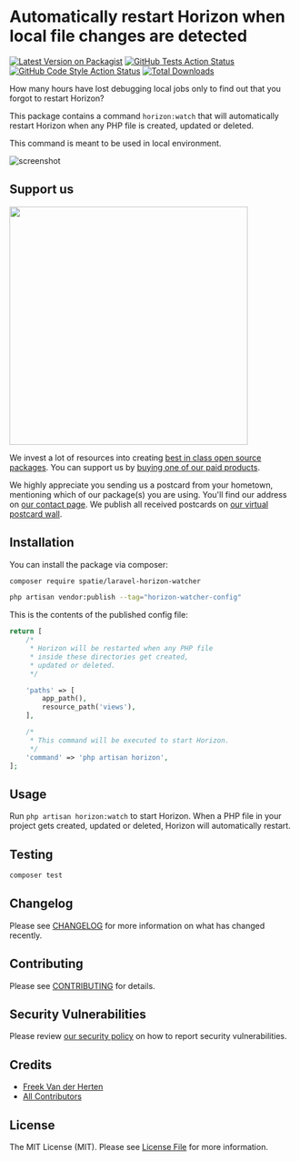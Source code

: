 # Automatically restart Horizon when local file changes are detected

[![Latest Version on Packagist](https://img.shields.io/packagist/v/spatie/laravel-horizon-watcher.svg?style=flat-square)](https://packagist.org/packages/spatie/laravel-horizon-watcher)
[![GitHub Tests Action Status](https://img.shields.io/github/workflow/status/spatie/laravel-horizon-watcher/run-tests?label=tests)](https://github.com/spatie/laravel-horizon-watcher/actions?query=workflow%3Arun-tests+branch%3Amain)
[![GitHub Code Style Action Status](https://img.shields.io/github/workflow/status/spatie/laravel-horizon-watcher/Fix%20PHP%20code%20style%20issues?label=code%20style)](https://github.com/spatie/laravel-horizon-watcher/actions?query=workflow%3A"Fix+PHP+code+style+issues"+branch%3Amain)
[![Total Downloads](https://img.shields.io/packagist/dt/spatie/laravel-horizon-watcher.svg?style=flat-square)](https://packagist.org/packages/spatie/laravel-horizon-watcher)

How many hours have lost debugging local jobs only to find out that you forgot to restart Horizon?

This package contains a command `horizon:watch` that will automatically restart Horizon when any PHP file is created, updated or deleted.

This command is meant to be used in local environment.

![screenshot](https://github.com/spatie/laravel-horizon-watcher/blob/main/docs/images/screenshot.jpg?raw=true)

## Support us

[<img src="https://github-ads.s3.eu-central-1.amazonaws.com/laravel-horizon-watcher.jpg?t=1" width="419px" />](https://spatie.be/github-ad-click/laravel-horizon-watcher)

We invest a lot of resources into creating [best in class open source packages](https://spatie.be/open-source). You can support us by [buying one of our paid products](https://spatie.be/open-source/support-us).

We highly appreciate you sending us a postcard from your hometown, mentioning which of our package(s) you are using. You'll find our address on [our contact page](https://spatie.be/about-us). We publish all received postcards on [our virtual postcard wall](https://spatie.be/open-source/postcards).

## Installation

You can install the package via composer:

```bash
composer require spatie/laravel-horizon-watcher
```



```bash
php artisan vendor:publish --tag="horizon-watcher-config"
```

This is the contents of the published config file:

```php
return [
    /*
     * Horizon will be restarted when any PHP file
     * inside these directories get created,
     * updated or deleted.
     */

    'paths' => [
        app_path(),
        resource_path('views'),
    ],

    /*
     * This command will be executed to start Horizon.
     */
    'command' => 'php artisan horizon',
];
```


## Usage

Run `php artisan horizon:watch` to start Horizon. When a PHP file in your project gets created, updated or deleted, Horizon will automatically restart.

## Testing

```bash
composer test
```

## Changelog

Please see [CHANGELOG](CHANGELOG.md) for more information on what has changed recently.

## Contributing

Please see [CONTRIBUTING](CONTRIBUTING.md) for details.

## Security Vulnerabilities

Please review [our security policy](../../security/policy) on how to report security vulnerabilities.

## Credits

- [Freek Van der Herten](https://github.com/freekmurze)
- [All Contributors](../../contributors)

## License

The MIT License (MIT). Please see [License File](LICENSE.md) for more information.
